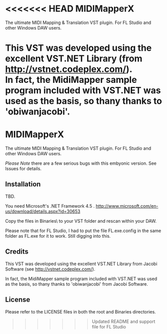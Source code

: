 <<<<<<< HEAD
MIDIMapperX
===========

The ultimate MIDI Mapping &amp; Translation VST plugin.  For FL Studio and other Windows DAW users.

This VST was developed using the excellent VST.NET Library (from http://vstnet.codeplex.com/).  
In fact, the MidiMapper sample program included with VST.NET was used as the basis, so thany thanks to 'obiwanjacobi'.
=======
MIDIMapperX
===========

The ultimate MIDI Mapping & Translation VST plugin. 
For FL Studio and other Windows DAW users.

*Please Note* there are a few serious bugs with this embyonic version.  See Issues for details.

Installation
------------
TBD.

You need Microsoft's .NET Framework 4.5 . 
http://www.microsoft.com/en-us/download/details.aspx?id=30653  

Copy the files in Binaries\ to your VST folder and rescan within your DAW.

Please note that for FL Studio, I had to put the file FL.exe.config in the same folder as FL.exe for it to work.  Still digging into this. 


Credits
-------
This VST was developed using the excellent VST.NET Library from Jacobi Software (see http://vstnet.codeplex.com/).

In fact, the MidiMapper sample program included with VST.NET was used as the basis, so thany thanks to 'obiwanjacobi' from Jacobi Software.

License
-------
Please refer to the LICENSE files in both the root and Binaries directories.
>>>>>>> Updated README and support file for FL Studio
